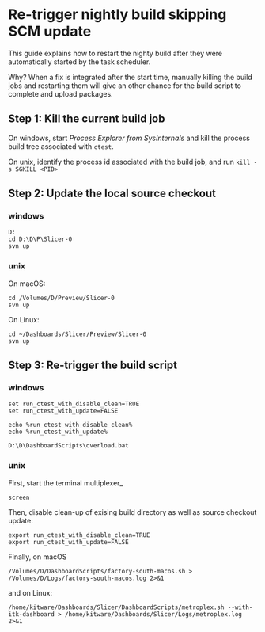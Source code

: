 Re-trigger nightly build skipping SCM update
============================================

This guide explains how to restart the nighty build after they were automatically
started by the task scheduler.

Why? When a fix is integrated after the start time, manually killing the build jobs and restarting
them will give an other chance for the build script to complete and upload packages.

## Step 1: Kill the current build job

On windows, start _Process Explorer from SysInternals_ and kill the process build tree
associated with `ctest`.

On unix, identify the process id associated with the build job, and run `kill -s SGKILL <PID>`

## Step 2: Update the local source checkout

### windows

```
D:
cd D:\D\P\Slicer-0
svn up
```

### unix

On macOS:

```
cd /Volumes/D/Preview/Slicer-0
svn up
```

On Linux:

```
cd ~/Dashboards/Slicer/Preview/Slicer-0
svn up
```

## Step 3: Re-trigger the build script

### windows

```
set run_ctest_with_disable_clean=TRUE
set run_ctest_with_update=FALSE

echo %run_ctest_with_disable_clean%
echo %run_ctest_with_update%

D:\D\DashboardScripts\overload.bat
```

### unix

First, start the terminal multiplexer_

```
screen
```

Then, disable clean-up of exising build directory as well as source checkout update:

```
export run_ctest_with_disable_clean=TRUE
export run_ctest_with_update=FALSE
```

Finally, on macOS

```
/Volumes/D/DashboardScripts/factory-south-macos.sh > /Volumes/D/Logs/factory-south-macos.log 2>&1
```

and on Linux:

```
/home/kitware/Dashboards/Slicer/DashboardScripts/metroplex.sh --with-itk-dashboard > /home/kitware/Dashboards/Slicer/Logs/metroplex.log 2>&1
```
